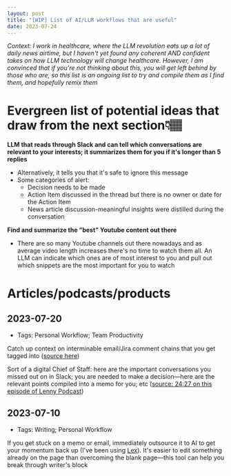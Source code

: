 ```yaml
---
layout: post
title: "[WIP] List of AI/LLM workflows that are useful"
date: 2023-07-24
---
```


_Context: I work in healthcare, where the LLM revolution eats up a lot of daily news airtime, but I haven't yet found any coherent AND confident takes on how LLM technology will change healthcare. However, I am convinced that if you're not thinking about this, you will get left behind by those who are, so this list is an ongoing list to try and compile them as I find them, and hopefully remix them_

# Evergreen list of potential ideas that draw from the next section👇🏽
**LLM that reads through Slack and can tell which conversations are relevant to your interests; it summarizes them for you if it's longer than 5 replies**

* Alternatively, it tells you that it's safe to ignore this message
* Some categories of alert:
    * Decision needs to be made
    * Action Item discussed in the thread but there is no owner or date for the Action Item
    * News article discussion-meaningful insights were distilled during the conversation


**Find and summarize the “best” Youtube content out there**
* There are so many Youtube channels out there nowadays and as average video length increases there's no time to watch them all. An LLM can indicate which ones are of most interest to you and pull out which snippets are the most important for you to watch




# Articles/podcasts/products

## 2023-07-20
* Tags: Personal Workflow; Team Productivity

Catch up context on interminable email/Jira comment chains that you get tagged into ([source here](https://every.to/chain-of-thought/ai-can-do-my-email-now))

Sort of a digital Chief of Staff: here are the important conversations you missed out on in Slack; you are needed to make a decision—here are the relevant points compiled into a memo for you; etc ([source: 24:27 on this episode of Lenny Podcast](https://www.lennyspodcast.com/the-10-traits-of-great-pms-how-ai-will-impact-your-product-and-slacks-product-development-process/#transcript))



## 2023-07-10
* Tags: Writing; Personal Workflow

If you get stuck on a memo or email, immediately outsource it to AI to get your momentum back up (I've been using [Lex](https://lex.page/)). It's easier to edit something already on the page than overcoming the blank page—this tool can help you break through writer's block